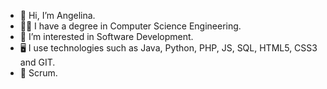 - 👋 Hi, I’m Angelina.
- 👩‍💻 I have a degree in Computer Science Engineering.
- 👀 I’m interested in Software Development.
- 🖥️ I use technologies such as Java, Python, PHP, JS, SQL, HTML5, CSS3 and GIT.
- 📗 Scrum.

